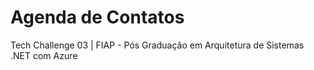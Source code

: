 # Agenda de Contatos
Tech Challenge 03 | FIAP - Pós Graduação em Arquitetura de Sistemas .NET com Azure
